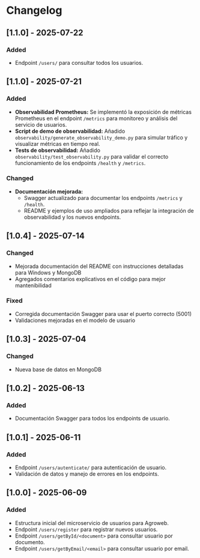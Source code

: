 # Changelog

## [1.1.0] - 2025-07-22
### Added
- Endpoint `/users/` para consultar todos los usuarios.

## [1.1.0] - 2025-07-21
### Added
- **Observabilidad Prometheus:** Se implementó la exposición de métricas Prometheus en el endpoint `/metrics` para monitoreo y análisis del servicio de usuarios.
- **Script de demo de observabilidad:** Añadido `observability/generate_observability_demo.py` para simular tráfico y visualizar métricas en tiempo real.
- **Tests de observabilidad:** Añadido `observability/test_observability.py` para validar el correcto funcionamiento de los endpoints `/health` y `/metrics`.

### Changed
- **Documentación mejorada:**
  - Swagger actualizado para documentar los endpoints `/metrics` y `/health`.
  - README y ejemplos de uso ampliados para reflejar la integración de observabilidad y los nuevos endpoints.

## [1.0.4] - 2025-07-14
### Changed
- Mejorada documentación del README con instrucciones detalladas para Windows y MongoDB
- Agregados comentarios explicativos en el código para mejor mantenibilidad

### Fixed
- Corregida documentación Swagger para usar el puerto correcto (5001)
- Validaciones mejoradas en el modelo de usuario

## [1.0.3] - 2025-07-04
### Changed
- Nueva base de datos en MongoDB

## [1.0.2] - 2025-06-13
### Added
- Documentación Swagger para todos los endpoints de usuario.

## [1.0.1] - 2025-06-11
### Added
- Endpoint `/users/autenticate/` para autenticación de usuario.
- Validación de datos y manejo de errores en los endpoints.

## [1.0.0] - 2025-06-09
### Added
- Estructura inicial del microservicio de usuarios para Agroweb.
- Endpoint `/users/register` para registrar nuevos usuarios.
- Endpoint `/users/getById/<document>` para consultar usuario por documento.
- Endpoint `/users/getByEmail/<email>` para consultar usuario por email.






